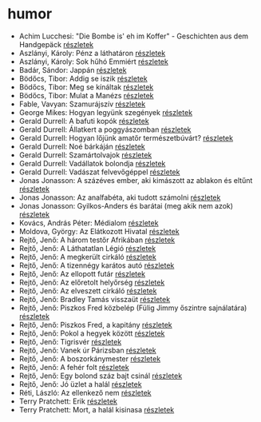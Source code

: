 # humor

- Achim Lucchesi: "Die Bombe is' eh im Koffer" - Geschichten aus dem Handgepäck [részletek](_details/Achim%20Lucchesi.md#id_605)
- Aszlányi, Károly: Pénz a láthatáron [részletek](_details/Aszl%C3%A1nyi%2C%20K%C3%A1roly.md#id_852)
- Aszlányi, Károly: Sok hűhó Emmiért [részletek](_details/Aszl%C3%A1nyi%2C%20K%C3%A1roly.md#id_853)
- Badár, Sándor: Jappán [részletek](_details/Bad%C3%A1r%2C%20S%C3%A1ndor.md#id_1710)
- Bödőcs, Tibor: Addig se iszik [részletek](_details/B%C3%B6d%C5%91cs%2C%20Tibor.md#id_1428)
- Bödőcs, Tibor: Meg se kínáltak [részletek](_details/B%C3%B6d%C5%91cs%2C%20Tibor.md#id_1556)
- Bödőcs, Tibor: Mulat a Manézs [részletek](_details/B%C3%B6d%C5%91cs%2C%20Tibor.md#id_1557)
- Fable, Vavyan: Szamurájszív [részletek](_details/Fable%2C%20Vavyan.md#id_1014)
- George Mikes: Hogyan legyünk szegények [részletek](_details/George%20Mikes.md#id_985)
- Gerald Durrell: A bafuti kopók [részletek](_details/Gerald%20Durrell.md#id_862)
- Gerald Durrell: Állatkert a poggyászomban [részletek](_details/Gerald%20Durrell.md#id_49)
- Gerald Durrell: Hogyan lőjünk amatőr természetbúvárt? [részletek](_details/Gerald%20Durrell.md#id_869)
- Gerald Durrell: Noé bárkáján [részletek](_details/Gerald%20Durrell.md#id_870)
- Gerald Durrell: Szamártolvajok [részletek](_details/Gerald%20Durrell.md#id_874)
- Gerald Durrell: Vadállatok bolondja [részletek](_details/Gerald%20Durrell.md#id_864)
- Gerald Durrell: Vadászat felvevőgéppel [részletek](_details/Gerald%20Durrell.md#id_863)
- Jonas Jonasson: A százéves ember, aki kimászott az ablakon és eltűnt [részletek](_details/Jonas%20Jonasson.md#id_383)
- Jonas Jonasson: Az analfabéta, aki tudott számolni [részletek](_details/Jonas%20Jonasson.md#id_668)
- Jonas Jonasson: Gyilkos-Anders és barátai (meg akik nem azok) [részletek](_details/Jonas%20Jonasson.md#id_984)
- Kovács, András Péter: Médialom [részletek](_details/Kov%C3%A1cs%2C%20Andr%C3%A1s%20P%C3%A9ter.md#id_427)
- Moldova, György: Az Elátkozott Hivatal [részletek](_details/Moldova%2C%20Gy%C3%B6rgy.md#id_1365)
- Rejtő, Jenő: A három testőr Afrikában [részletek](_details/Rejt%C5%91%2C%20Jen%C5%91.md#id_824)
- Rejtő, Jenő: A Láthatatlan Légió [részletek](_details/Rejt%C5%91%2C%20Jen%C5%91.md#id_129)
- Rejtő, Jenő: A megkerült cirkáló [részletek](_details/Rejt%C5%91%2C%20Jen%C5%91.md#id_130)
- Rejtő, Jenő: A tizennégy karátos autó [részletek](_details/Rejt%C5%91%2C%20Jen%C5%91.md#id_131)
- Rejtő, Jenő: Az ellopott futár [részletek](_details/Rejt%C5%91%2C%20Jen%C5%91.md#id_133)
- Rejtő, Jenő: Az előretolt helyőrség [részletek](_details/Rejt%C5%91%2C%20Jen%C5%91.md#id_135)
- Rejtő, Jenő: Az elveszett cirkáló [részletek](_details/Rejt%C5%91%2C%20Jen%C5%91.md#id_825)
- Rejtő, Jenő: Bradley Tamás visszaüt [részletek](_details/Rejt%C5%91%2C%20Jen%C5%91.md#id_138)
- Rejtő, Jenő: Piszkos Fred közbelép (Fülig Jimmy őszintre sajnálatára) [részletek](_details/Rejt%C5%91%2C%20Jen%C5%91.md#id_148)
- Rejtő, Jenő: Piszkos Fred, a kapitány [részletek](_details/Rejt%C5%91%2C%20Jen%C5%91.md#id_149)
- Rejtő, Jenő: Pokol a hegyek között [részletek](_details/Rejt%C5%91%2C%20Jen%C5%91.md#id_150)
- Rejtő, Jenő: Tigrisvér [részletek](_details/Rejt%C5%91%2C%20Jen%C5%91.md#id_152)
- Rejtő, Jenő: Vanek úr Párizsban [részletek](_details/Rejt%C5%91%2C%20Jen%C5%91.md#id_153)
- Rejtő, Jenő: A boszorkánymester [részletek](_details/Rejt%C5%91%2C%20Jen%C5%91.md#id_126)
- Rejtő, Jenő: A fehér folt [részletek](_details/Rejt%C5%91%2C%20Jen%C5%91.md#id_123)
- Rejtő, Jenő: Egy bolond száz bajt csinál [részletek](_details/Rejt%C5%91%2C%20Jen%C5%91.md#id_140)
- Rejtő, Jenő: Jó üzlet a halál [részletek](_details/Rejt%C5%91%2C%20Jen%C5%91.md#id_143)
- Réti, László: Az ellenkező nem [részletek](_details/R%C3%A9ti%2C%20L%C3%A1szl%C3%B3.md#id_1703)
- Terry Pratchett: Erik [részletek](_details/Terry%20Pratchett.md#id_699)
- Terry Pratchett: Mort, a halál kisinasa [részletek](_details/Terry%20Pratchett.md#id_762)